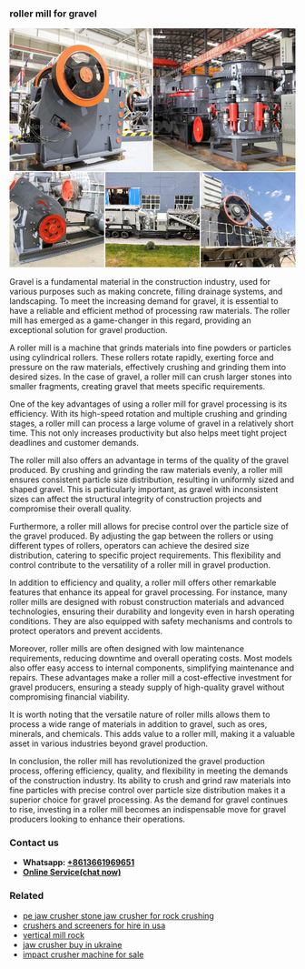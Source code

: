 <h3>roller mill for gravel</h3><img src='1708408537.jpg' alt=''><p>Gravel is a fundamental material in the construction industry, used for various purposes such as making concrete, filling drainage systems, and landscaping. To meet the increasing demand for gravel, it is essential to have a reliable and efficient method of processing raw materials. The roller mill has emerged as a game-changer in this regard, providing an exceptional solution for gravel production.</p><p>A roller mill is a machine that grinds materials into fine powders or particles using cylindrical rollers. These rollers rotate rapidly, exerting force and pressure on the raw materials, effectively crushing and grinding them into desired sizes. In the case of gravel, a roller mill can crush larger stones into smaller fragments, creating gravel that meets specific requirements.</p><p>One of the key advantages of using a roller mill for gravel processing is its efficiency. With its high-speed rotation and multiple crushing and grinding stages, a roller mill can process a large volume of gravel in a relatively short time. This not only increases productivity but also helps meet tight project deadlines and customer demands.</p><p>The roller mill also offers an advantage in terms of the quality of the gravel produced. By crushing and grinding the raw materials evenly, a roller mill ensures consistent particle size distribution, resulting in uniformly sized and shaped gravel. This is particularly important, as gravel with inconsistent sizes can affect the structural integrity of construction projects and compromise their overall quality.</p><p>Furthermore, a roller mill allows for precise control over the particle size of the gravel produced. By adjusting the gap between the rollers or using different types of rollers, operators can achieve the desired size distribution, catering to specific project requirements. This flexibility and control contribute to the versatility of a roller mill in gravel production.</p><p>In addition to efficiency and quality, a roller mill offers other remarkable features that enhance its appeal for gravel processing. For instance, many roller mills are designed with robust construction materials and advanced technologies, ensuring their durability and longevity even in harsh operating conditions. They are also equipped with safety mechanisms and controls to protect operators and prevent accidents.</p><p>Moreover, roller mills are often designed with low maintenance requirements, reducing downtime and overall operating costs. Most models also offer easy access to internal components, simplifying maintenance and repairs. These advantages make a roller mill a cost-effective investment for gravel producers, ensuring a steady supply of high-quality gravel without compromising financial viability.</p><p>It is worth noting that the versatile nature of roller mills allows them to process a wide range of materials in addition to gravel, such as ores, minerals, and chemicals. This adds value to a roller mill, making it a valuable asset in various industries beyond gravel production.</p><p>In conclusion, the roller mill has revolutionized the gravel production process, offering efficiency, quality, and flexibility in meeting the demands of the construction industry. Its ability to crush and grind raw materials into fine particles with precise control over particle size distribution makes it a superior choice for gravel processing. As the demand for gravel continues to rise, investing in a roller mill becomes an indispensable move for gravel producers looking to enhance their operations.</p><h3>Contact us</h3><ul><li><strong>Whatsapp:&nbsp;<a href="https://wa.me/8613661969651">+8613661969651</a></strong></li><li><a href="https://swt.shibang-china.com/?git&amp;zhl&amp;roller mill for gravel"><strong>Online Service(chat now)</strong></a></li></ul><h3>Related</h3><ul><li><a href='pe jaw crusher stone jaw crusher for rock crushing.md'>pe jaw crusher stone jaw crusher for rock crushing</a></li><li><a href='crushers and screeners for hire in usa.md'>crushers and screeners for hire in usa</a></li><li><a href='vertical mill rock.md'>vertical mill rock</a></li><li><a href='jaw crusher buy in ukraine.md'>jaw crusher buy in ukraine</a></li><li><a href='impact crusher machine for sale.md'>impact crusher machine for sale</a></li></ul>